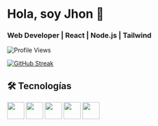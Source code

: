 # Hola, soy Jhon 👋

### Web Developer | React | Node.js | Tailwind

![Profile Views](https://komarev.com/ghpvc/?username=tuusuario&label=Visitas&color=blue)

[![GitHub Streak](https://streak-stats.demolab.com?user=Jmchavarria&theme=java-dark&hide_border=true)](https://git.io/streak-stats)

## 🛠️ Tecnologías
<p>
  <img src="https://cdn.jsdelivr.net/gh/devicons/devicon/icons/javascript/javascript-original.svg" width="40"/>
  <img src="https://cdn.jsdelivr.net/gh/devicons/devicon/icons/react/react-original.svg" width="40"/>
  <img src="https://cdn.jsdelivr.net/gh/devicons/devicon/icons/typescript/typescript-original.svg" width="40"/>
  <img src="https://cdn.jsdelivr.net/gh/devicons/devicon/icons/nodejs/nodejs-original.svg" width="40"/>
  <img src="https://cdn.jsdelivr.net/gh/devicons/devicon/icons/tailwindcss/tailwindcss-plain.svg" width="40"/>
</p>
